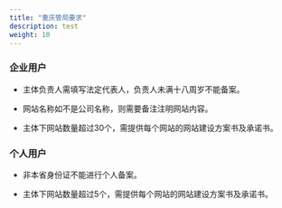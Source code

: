 ```yaml
---
title: "重庆管局要求"
description: test
weight: 10
---
```




### 企业用户

- 主体负责人需填写法定代表人，负责人未满十八周岁不能备案。

- 网站名称如不是公司名称，则需要备注注明网站内容。

- 主体下网站数量超过30个，需提供每个网站的网站建设方案书及承诺书。


### 个人用户

- 非本省身份证不能进行个人备案。

- 主体下网站数量超过5个，需提供每个网站的网站建设方案书及承诺书。